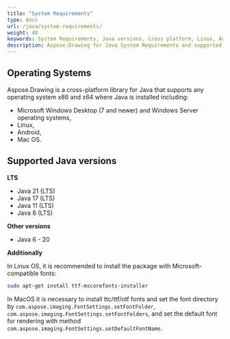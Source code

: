 ```yaml
---
title: "System Requirements"
type: docs
url: /java/system-requirements/
weight: 40
keywords: System Requirements, Java versions, Cross platform, Linux, Android, Mac OS
description: Aspose.Drawing for Java System Requirements and supported Java versions
---
```


## **Operating Systems**

Aspose.Drawing is a cross-platform library for Java that supports any operating system x86 and x64 where Java is installed including:

- Microsoft Windows Desktop (7 and newer) and Windows Server operating systems,
- Linux,
- Android,
- Mac OS.

## **Supported Java versions**

**LTS**

- Java 21 (LTS)
- Java 17 (LTS)
- Java 11 (LTS)
- Java 8 (LTS)

**Other versions**

- Java 6 - 20

**Additionally**

In Linux OS, it is recommended to install the package with Microsoft-compatible fonts:

```sh
sudo apt-get install ttf-mscorefonts-installer
```

In MacOS it is necessary to install ttc/ttf/otf fonts and set the font directory by `com.aspose.imaging.FontSettings.setFontFolder`, `com.aspose.imaging.FontSettings.setFontFolders`, and set the default font for rendering with method `com.aspose.imaging.FontSettings.setDefaultFontName`.
